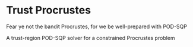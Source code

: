 # Trust Procrustes
Fear ye not the bandit Procrustes, for we be well-prepared with POD-SQP

A trust-region POD-SQP solver for a constrained Procrustes problem
